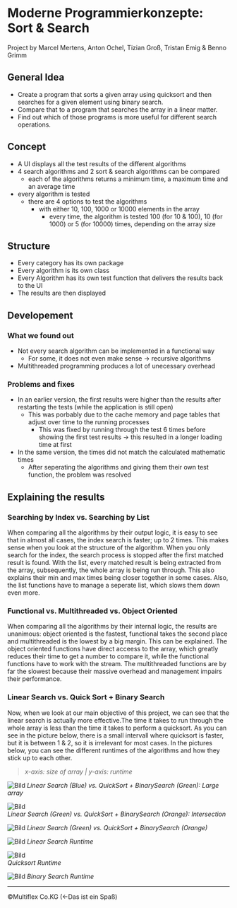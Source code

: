 # Moderne Programmierkonzepte: Sort & Search
Project by Marcel Mertens, Anton Ochel, Tizian Groß, Tristan Emig & Benno Grimm

## General Idea
* Create a program that sorts a given array using quicksort and then searches for a given element using binary search. 
* Compare that to a program that searches the array in a linear matter.
* Find out which of those programs is more useful for different search operations.

## Concept
* A UI displays all the test results of the different algorithms
* 4 search algorithms and 2 sort & search algorithms can be compared
  * each of the algorithms returns a minimum time, a maximum time and an average time
* every algorithm is tested
  * there are 4 options to test the algorithms
    * with either 10, 100, 1000 or 10000 elements in the array
      	* every time, the algorithm is tested 100 (for 10 & 100), 10 (for 1000) or 5 (for 10000) times, depending on the array size
   
    
## Structure
* Every category has its own package
* Every algorithm is its own class
* Every Algorithm has its own test function that delivers the results back to the UI
* The results are then displayed

## Developement

### What we found out
* Not every search algorithm can be implemented in a functional way
  * For some, it does not even make sense -> recursive algorithms
* Multithreaded programming produces a lot of unecessary overhead

### Problems and fixes
* In an earlier version, the first results were higher than the results after restarting the tests (while the application is still open)
  * This was porbably due to the cache memory and page tables that adjust over time to the running processes
    * This was fixed by running through the test 6 times before showing the first test results -> this resulted in a longer loading time at first
* In the same version, the times did not match the calculated mathematic times
  * After seperating the algorithms and giving them their own test function, the problem was resolved
  
## Explaining the results

### Searching by Index vs. Searching by List
When comparing all the algorithms by their output logic, it is easy to see that in almost all cases, the index search is faster; up to 2 times.
This makes sense when you look at the structure of the algorithm. When you only search for the index, the search process is stopped after the first matched result is found. With the list, every matched result is being extracted from the array, subsequently, the whole array is being run through. This also explains their min and max times being closer together in some cases. Also, the list functions have to manage a seperate list, which slows them down even more.

### Functional vs. Multithreaded vs. Object Oriented
When comparing all the algorithms by their internal logic, the results are unanimous: object oriented is the fastest, functional takes the second place and multithreaded is the lowest by a big margin.
This can be explained. The object oriented functions have direct acceess to the array, which greatly reduces their time to get a number to compare it, while the functional functions have to work with the stream. The multithreaded functions are by far the slowest because their massive overhead and management impairs their performance.

### Linear Search vs. Quick Sort + Binary Search
Now, when we look at our main objective of this project, we can see that the linear search is actually more effective.The time it takes to run through the whole array is less than the time it takes to perform a quicksort. As you can see in the picture below, there is a small intervall where quicksort is faster, but it is between 1 & 2, so it is irrelevant for most cases. In the pictures below, you can see the different runtimes of the algorithms and how they stick up to each other.

> *x-axis: size of array | y-axis: runtime*

![Bild](/bilder/geogebra-export%20(1).png "Linear Search vs. QuickSort + BinarySearch") *Linear Search (Blue) vs. QuickSort + BinarySearch (Green): Large array*

![Bild](/bilder/LinearQuicksortBinary.png "Linear Search vs. QuickSort + BinarySearch") <br> *Linear Search (Green) vs. QuickSort + BinarySearch (Orange): Intersection*

![Bild](/bilder/LinearQuicksortBinary2.png "Linear Search vs. QuickSort + BinarySearch") *Linear Search (Green) vs. QuickSort + BinarySearch (Orange)*

![Bild](/bilder/LinearSearch.png "Linear Search Laufzeit") *Linear Search Runtime*

![Bild](/bilder/Quicksort.png "Quicksort Laufzeit") <br> *Quicksort Runtime*

![Bild](/bilder/BinarySearch.png "Binary Search Laufzeit") *Binary Search Runtime*

----
©Multiflex Co.KG (<-Das ist ein Spaß)
